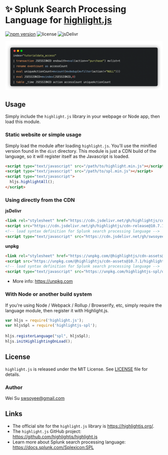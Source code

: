 # ✨ Splunk Search Processing Language for [highlight.js](https://highlightjs.org/)

[![npm version](https://img.shields.io/npm/v/highlightjs-spl?color=success&logo=npm)](https://www.npmjs.com/package/highlightjs-spl) ![license](https://img.shields.io/github/license/swsoyee/highlightjs-spl) ![jsDelivr](https://img.shields.io/npm/dy/highlightjs-spl?color=blue&logo=npm)

![exmaple](https://raw.githubusercontent.com/swsoyee/highlightjs-spl/main/docs/image.png)

## Usage

Simply include the `highlight.js` library in your webpage or Node app, then load this module.

### Static website or simple usage

Simply load the module after loading `highlight.js`.  You'll use the minified version found in the `dist` directory.  This module is just a CDN build of the language, so it will register itself as the Javascript is loaded.

```html
<script type="text/javascript" src="/path/to/highlight.min.js"></script>
<script type="text/javascript" src="/path/to/spl.min.js"></script>
<script type="text/javascript">
  hljs.highlightAll();
</script>
```

### Using directly from the CDN

**jsDelivr**

```html
<link rel="stylesheet" href="https://cdn.jsdelivr.net/gh/highlightjs/cdn-release@10.7.1/build/styles/default.min.css">
<script src="https://cdn.jsdelivr.net/gh/highlightjs/cdn-release@10.7.1/build/highlight.min.js"></script>
<!-- load syntax definition for Splunk search processing language -->
<script type="text/javascript" src="https://cdn.jsdelivr.net/gh/swsoyee/highlightjs-spl/dist/spl.min.js"></script>
```

**unpkg**

```html
<link rel="stylesheet" href="https://unpkg.com/@highlightjs/cdn-assets@10.7.1/styles/default.min.css">
<script src="https://unpkg.com/@highlightjs/cdn-assets@10.7.1/highlight.min.js"></script>
<!-- load syntax definition for Splunk search processing language -->
<script type="text/javascript" src="https://unpkg.com/highlightjs-spl/dist/spl.min.js"></script>
```

- More info: <https://unpkg.com>

### With Node or another build system

If you're using Node / Webpack / Rollup / Browserify, etc, simply require the language module, then register it with Highlight.js.

```javascript
var hljs = require('highlight.js');
var hljsSpl = require('highlightjs-spl');

hljs.registerLanguage("spl", hljsSpl);
hljs.initHighlightingOnLoad();
```


## License

`highlight.js` is released under the MIT License. See [LICENSE][1] file for details.

### Author

Wei Su <swsoyee@gmail.com>

## Links

- The official site for the `highlight.js` library is <https://highlightjs.org/>.
- The `highlight.js` GitHub project: <https://github.com/highlightjs/highlight.js>
- Learn more about Splunk search processing language: <https://docs.splunk.com/Splexicon:SPL>

[1]: https://github.com/swsoyee/highlightjs-spl/blob/master/LICENSE
